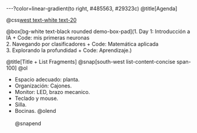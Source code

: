 ---?color=linear-gradient(to right, #485563, #29323c)
@title[Agenda]

@css[west text-white text-20](Agenda)

@box[bg-white text-black rounded demo-box-pad](1. Day 1: Introducción a IA + Code: mis primeras neuronas <br> 2. Navegando por clasificadores + Code: Matemática aplicada <br> 3. Explorando la profundidad + Code: Aprendizaje.)



@title[Title + List Fragments]
@snap[south-west list-content-concise span-100]
@ol
- Espacio adecuado: planta.
- Organización: Cajones.
- Monitor: LED, brazo mecanico.
- Teclado y mouse.
- Silla.
- Bocinas.
@olend
<br><br>
@snapend
